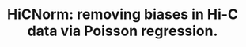 ---
layout: page
title: " HiCNorm: removing biases in Hi-C data via Poisson regression."
breadcrumb: true
categories:
    - publication
## publication related information
pub:
    authors: " Ming Hu, Ke Deng, Siddarth Selvaraj, Zhaohui Qin, Bing Ren,  Jun S. Liu"
    journal: " Bioinformatics (Oxford England)"
    date: 2012-12-01
    doi:  10.1093/bioinformatics/bts570
    volume:  28
    pages:  3131--3133
    number:  23
    abstract: " SUMMARY: We propose a parametric model, HiCNorm, to remove systematic biases in the raw Hi-C contact maps, resulting in a simple, fast, yet accurate normalization procedure. Compared with the existing Hi-C normalization method developed by Yaffe and Tanay, HiCNorm has fewer parameters, runs textgreater1000 times faster and achieves higher reproducibility. AVAILABILITY: Freely available on the web at: http://www.people.fas.harvard.edu/ approximately junliu/HiCNorm/. CONTACT: jliu@stat.harvard.edu SUPPLEMENTARY INFORMATION: Supplementary data are  available at Bioinformatics online.,"
---